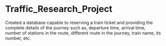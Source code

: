# Traffic_Research_Project
Created a database capable to reserving a train ticket and providing the complete details of the journey such as, departure time, arrival time, number of stations in the route, different route in the journey, train name, its number, etc.

